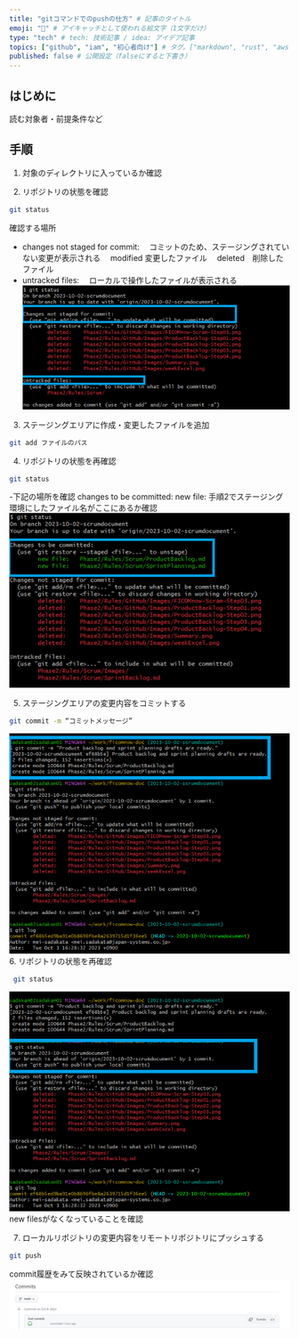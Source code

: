 ```yaml
---
title: "gitコマンドでのpushの仕方" # 記事のタイトル
emoji: "👶" # アイキャッチとして使われる絵文字（1文字だけ）
type: "tech" # tech: 技術記事 / idea: アイデア記事
topics: ["github", "iam", "初心者向け"] # タグ。["markdown", "rust", "aws"]のように指定する
published: false # 公開設定（falseにすると下書き）
---
```

## はじめに
読む対象者・前提条件など

## 手順
1. 対象のディレクトリに入っているか確認

2.  リポジトリの状態を確認　
``````bash
git status
``````
確認する場所
- changes not staged for commit:
　コミットのため、ステージングされていない変更が表示される
　modified 変更したファイル
　deleted　削除したファイル
- untracked files:
　ローカルで操作したファイルが表示される
![お試し](/images/sample00.png)



3. ステージングエリアに作成・変更したファイルを追加
``````bash
git add ファイルのパス
``````
4. リポジトリの状態を再確認
``````bash
git status
``````

-下記の場所を確認
changes to be committed:
new file: 手順2でステージング環境にしたファイル名がここにあるか確認
![お試し](/images/sample01.png)

5. ステージングエリアの変更内容をコミットする
``````bash
git commit -m “コミットメッセージ”
``````
![お試し](/images/sample03.png)
6. リポジトリの状態を再確認
``````bash
 git status
``````
![お試し](/images/sample04.png)
new filesがなくなっていることを確認

7. ローカルリポジトリの変更内容をリモートリポジトリにプッシュする
``````bash
git push 
``````
commit履歴をみて反映されているか確認
![お試し](/images/sample02.png)



